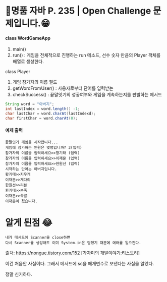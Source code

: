 # 🚀명품 자바 P. 235 | Open Challenge 문제입니다.😁

#### class WordGameApp

1. main()
2. run() : 게임을 전체적으로 진행하는 run 메소드, 선수 숫자 만큼의 Player 객체를 배열로 생성한다. 

class Player

1.  게임 참가자의 이름 필드
2.  getWordFromUser() : 사용자로부터 단어를 입력받는
3.  checkSuccess() : 끝말잇기의 성공여부와 게임을 계속하는지를 판별하는 메서드

```java
String word = "아버지";
int lastIndex = word.length() -1;
char lastChar = word.charAt(lastIndexd);
char firstChar = word.charAt(0);
```



####  예제 출력

```
끝말잇기 게임을 시작합니다...
게임에 참가하는 인원은 몇명입니까? 3(입력)
참가자의 이름을 입력하세요>>황기태 (입력)
참가자의 이름을 입력하세요>>이재문 (입력)
참가자의 이름을 입력하세요>>한원선 (입력)
시작하는 단어는 아버지입니다.
황기태>>지우개
이재문>>게다리
한원선>>리본
환기태>>본죽
이재문>>족발
이재문이 졌습니다.
```

# 알게 된점 😂



```
내가 메서드에 Scanner을 close하면 
다시 Scanner를 생성해도 이미 System.in은 닫혔기 때문에 에러를 일으킨다.
```

출처: https://nongue.tistory.com/152 [가자미의 개발이야기:티스토리]

이건 처음안 사실이다. 그래서 메서드에 sc을 매개변수로 보낸다는 사실을 알았다. 

정말 신기하다.
